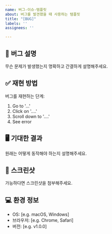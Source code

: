 ```yaml
---
name: 버그-이슈-템플릿
about: 버그를 발견했을 때 사용하는 템플릿
title: "[BUG]"
labels: ''
assignees: ''

---
```


## 🐛 버그 설명
무슨 문제가 발생했는지 명확하고 간결하게 설명해주세요.

## ✅ 재현 방법
버그를 재현하는 단계:
1. Go to '...'
2. Click on '....'
3. Scroll down to '....'
4. See error

## 🖥️ 기대한 결과
원래는 어떻게 동작해야 하는지 설명해주세요.

## 📸 스크린샷
가능하다면 스크린샷을 첨부해주세요.

## 💻 환경 정보
- OS: [e.g. macOS, Windows]
- 브라우저: [e.g. Chrome, Safari]
- 버전: [e.g. v1.0.0]
